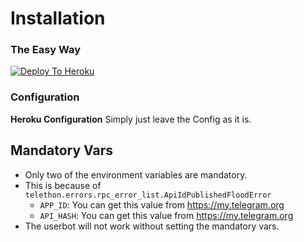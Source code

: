 # Installation

### The Easy Way

[![Deploy To Heroku](https://www.herokucdn.com/deploy/button.svg)](https://heroku.com/deploy)


### Configuration

**Heroku Configuration**
Simply just leave the Config as it is.


## Mandatory Vars

- Only two of the environment variables are mandatory.
- This is because of `telethon.errors.rpc_error_list.ApiIdPublishedFloodError`
    - `APP_ID`:   You can get this value from https://my.telegram.org
    - `API_HASH`:   You can get this value from https://my.telegram.org
- The userbot will not work without setting the mandatory vars.
